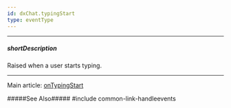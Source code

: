 ```yaml
---
id: dxChat.typingStart
type: eventType
---
```

---
##### shortDescription
Raised when a user starts typing.

---
Main article: [onTypingStart](/Documentation/ApiReference/UI_Components/dxChat/Configuration/#onTypingStart)

#####See Also#####
#include common-link-handleevents